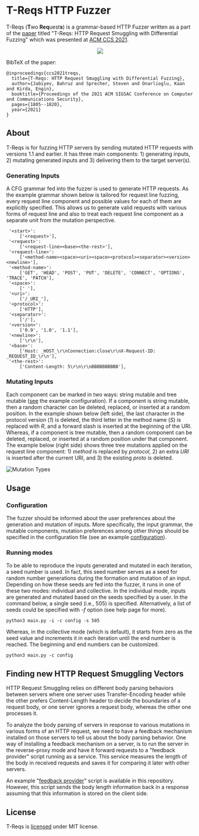# T-Reqs HTTP Fuzzer
T-Reqs (**T**wo **Req**uest**s**) is a grammar-based HTTP Fuzzer written as a part of the [paper](http://seclab.nu/static/publications/ccs2021treqs.pdf) titled "T-Reqs: HTTP Request Smuggling with Differential Fuzzing" which was presented at [ACM CCS 2021](https://www.sigsac.org/ccs/CCS2021/accepted-papers.html).

<p align="center">
  <img src="logo-treqs.png" />
</p>

BibTeX of the paper:
```
@inproceedings{ccs2021treqs,
  title={T-Reqs: HTTP Request Smuggling with Differential Fuzzing},
  author={Jabiyev, Bahruz and Sprecher, Steven and Onarlioglu, Kaan and Kirda, Engin},
  booktitle={Proceedings of the 2021 ACM SIGSAC Conference on Computer and Communications Security},
  pages={1805--1820},
  year={2021}
}
```

## About
T-Reqs is for fuzzing HTTP servers by sending mutated HTTP requests with versions 1.1 and earlier. It has three main components: 1) generating inputs, 2) mutating generated inputs and 3) delivering them to the target server(s). 

### Generating Inputs
A CFG grammar fed into the fuzzer is used to generate HTTP requests. As the example grammar shown below is tailored for request line fuzzing, every request line component and possible values for each of them are explicitly specified. This allows us to generate valid requests with various forms of request line and also to treat each request line component as a separate unit from the mutation perspective.

```     	
 '<start>':
     ['<request>'],
 '<request>':
     ['<request-line><base><the-rest>'],
 '<request-line>':
     ['<method-name><space><uri><space><protocol><separator><version><newline>'],
 '<method-name>':
     ['GET', 'HEAD', 'POST', 'PUT', 'DELETE', 'CONNECT', 'OPTIONS', 'TRACE', 'PATCH'],
 '<space>':
     [' '],
 '<uri>':
     ['/_URI_'],
 '<protocol>':
     ['HTTP'],
 '<separator>':
     ['/'],
 '<version>':
     ['0.9', '1.0', '1.1'],
 '<newline>':
     ['\r\n'],
 '<base>':
     ['Host: _HOST_\r\nConnection:close\r\nX-Request-ID: _REQUEST_ID_\r\n'],
 '<the-rest>':
     ['Content-Length: 5\r\n\r\nBBBBBBBBBB'],
```
### Mutating Inputs
Each component can be marked in two ways: string mutable and tree mutable ([see](../main/config) the example configuration). If a component is string mutable, then a random character can be deleted, replaced, or inserted at a random position. In the example shown below (left side), the last character in the protocol version (*1*) is deleted, the third letter in the method name (*S*) is replaced with *R*, and a forward slash is inserted at the beginning of the URI. Whereas, if a component is tree mutable, then a random component can be deleted, replaced, or inserted at a random position under that component. The example below (right side) shows three tree mutations applied on the request line component: 1) *method* is replaced by *protocol*, 2) an extra *URI* is inserted after the current URI, and 3) the existing *proto* is deleted. 

![Mutation Types](figs/mutation-types.png) 

## Usage

### Configuration
The fuzzer should be informed about the user preferences about the generation and mutation of inputs. More specifically, the input grammar, the mutable components, mutation preferences among other things should be specified in the configuration file (see an example [configuration](../main/config)). 

### Running modes
To be able to reproduce the inputs generated and mutated in each iteration, a seed number is used. In fact, this seed number serves as a seed for random number generations during the formation and mutation of an input. Depending on how these seeds are fed into the fuzzer, it runs in one of these two modes: individual and collective. In the individual mode, inputs are generated and mutated based on the seeds specified by a user. In the command below, a single seed (i.e., 505) is specified. Alternatively, a list of seeds could be specified with *-f* option (see help page for more).

```
python3 main.py -i -c config -s 505
``` 

Whereas, in the collective mode (which is default), it starts from zero as the seed value and increments it in each iteration until the end number is reached. The beginning and end numbers can be customized. 

```
python3 main.py -c config
``` 

## Finding new HTTP Request Smuggling Vectors
HTTP Request Smuggling relies on different body parsing behaviors between servers where one server uses Transfer-Encoding header while the other prefers Content-Length header to decide the boundaries of a request body, or one server ignores a request body, whereas the other one processes it. 

To analyze the body parsing of servers in response to various mutations in various forms of an HTTP request, we need to have a feedback mechanism installed on those servers to tell us about the body parsing behavior. One way of installing a feedback mechanism on a server, is to run the server in the reverse-proxy mode and have it forward requests to a "feedback provider" script running as a service. This service measures the length of the body in received requests and saves it for comparing it later with other servers.

An example "[feedback provider](../main/code/feedback-server.py)" script is available in this repository. However, this script sends the body length information back in a response assuming that this information is stored on the client side.

## License
T-Reqs is [licensed](LICENSE) under MIT license.
